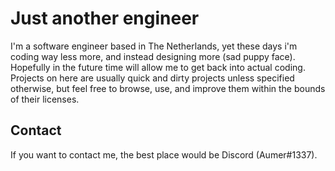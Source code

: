# Just another engineer
I'm a software engineer based in The Netherlands, yet these days i'm coding way less more, and instead designing more (sad puppy face). Hopefully in the future time will allow me to get back into actual coding. Projects on here are usually quick and dirty projects unless specified otherwise, but feel free to browse, use, and improve them within the bounds of their licenses.

## Contact
If you want to contact me, the best place would be Discord (Aumer#1337).
